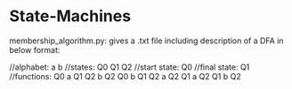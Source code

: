 # State-Machines

membership_algorithm.py: 
gives a .txt file including description of a DFA in below format:

//alphabet: 
a b
//states: 
Q0 Q1 Q2
//start state: 
Q0
//final state: 
Q1
//functions:
Q0 a Q1
Q2 b Q2
Q0 b Q1
Q2 a Q2
Q1 a Q2
Q1 b Q2
